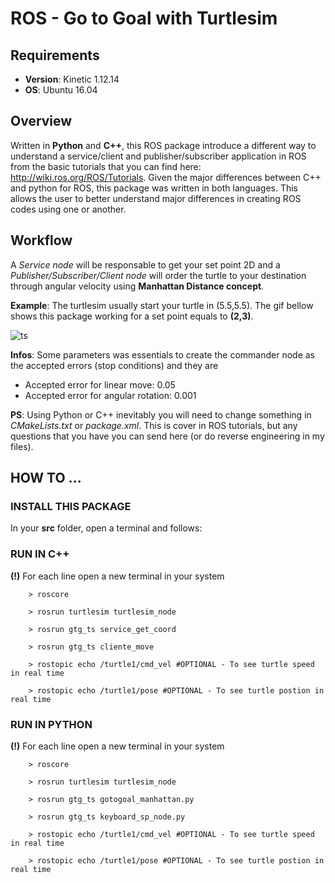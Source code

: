 # ROS - Go to Goal with Turtlesim
## Requirements
- **Version**: Kinetic 1.12.14
- **OS**: Ubuntu 16.04

## Overview
Written in **Python** and **C++**, this ROS package introduce a different way to understand a service/client and publisher/subscriber application in ROS from the basic tutorials that you can find here: http://wiki.ros.org/ROS/Tutorials. Given the major differences between C++ and python for ROS, this package was written in both languages. This allows the user to better understand major differences in creating ROS codes using one or another.

## Workflow
A *Service node* will be responsable to get your set point 2D and a *Publisher/Subscriber/Client node* will order the turtle to your destination through angular velocity using **Manhattan Distance concept**.

**Example**: The turtlesim usually start your turtle in (5.5,5.5). The gif bellow shows this package working for a set point equals to **(2,3)**.

![ts](https://user-images.githubusercontent.com/32513366/57415098-3999e000-71d1-11e9-9e18-c5f41697a4d8.gif)
   
**Infos**:  Some parameters was essentials to create the commander node as the accepted errors (stop conditions) and they are
- Accepted error for linear move: 0.05
- Accepted error for angular rotation: 0.001
   
**PS**: Using Python or C++ inevitably you will need to change something in *CMakeLists.txt* or *package.xml*. This is cover in ROS tutorials, but any questions that you have you can send here (or do reverse engineering in my files).
   
## HOW TO ...
### INSTALL THIS PACKAGE
In your **src** folder, open a terminal and follows:


### RUN IN C++
**(!)** For each line open a new terminal in your system

        > roscore
        
        > rosrun turtlesim turtlesim_node
        
        > rosrun gtg_ts service_get_coord
        
        > rosrun gtg_ts cliente_move
        
        > rostopic echo /turtle1/cmd_vel #OPTIONAL - To see turtle speed in real time
        
        > rostopic echo /turtle1/pose #OPTIONAL - To see turtle postion in real time


### RUN IN PYTHON
**(!)** For each line open a new terminal in your system

        > roscore
        
        > rosrun turtlesim turtlesim_node
        
        > rosrun gtg_ts gotogoal_manhattan.py
        
        > rosrun gtg_ts keyboard_sp_node.py
        
        > rostopic echo /turtle1/cmd_vel #OPTIONAL - To see turtle speed in real time
        
        > rostopic echo /turtle1/pose #OPTIONAL - To see turtle postion in real time
